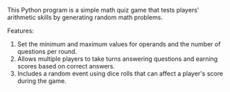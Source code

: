 This Python program is a simple math quiz game that tests players' arithmetic skills by generating random math problems.

Features:
1. Set the minimum and maximum values for operands and the number of questions per round.
2. Allows multiple players to take turns answering questions and earning scores based on correct answers.
3. Includes a random event using dice rolls that can affect a player's score during the game.
